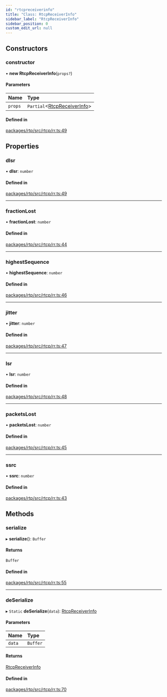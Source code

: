 ```yaml
---
id: "rtcpreceiverinfo"
title: "Class: RtcpReceiverInfo"
sidebar_label: "RtcpReceiverInfo"
sidebar_position: 0
custom_edit_url: null
---
```


## Constructors

### constructor

• **new RtcpReceiverInfo**(`props?`)

#### Parameters

| Name | Type |
| :------ | :------ |
| `props` | `Partial`<[RtcpReceiverInfo](rtcpreceiverinfo.md)\> |

#### Defined in

[packages/rtp/src/rtcp/rr.ts:49](https://github.com/shinyoshiaki/werift-webrtc/blob/32ca930/packages/rtp/src/rtcp/rr.ts#L49)

## Properties

### dlsr

• **dlsr**: `number`

#### Defined in

[packages/rtp/src/rtcp/rr.ts:49](https://github.com/shinyoshiaki/werift-webrtc/blob/32ca930/packages/rtp/src/rtcp/rr.ts#L49)

___

### fractionLost

• **fractionLost**: `number`

#### Defined in

[packages/rtp/src/rtcp/rr.ts:44](https://github.com/shinyoshiaki/werift-webrtc/blob/32ca930/packages/rtp/src/rtcp/rr.ts#L44)

___

### highestSequence

• **highestSequence**: `number`

#### Defined in

[packages/rtp/src/rtcp/rr.ts:46](https://github.com/shinyoshiaki/werift-webrtc/blob/32ca930/packages/rtp/src/rtcp/rr.ts#L46)

___

### jitter

• **jitter**: `number`

#### Defined in

[packages/rtp/src/rtcp/rr.ts:47](https://github.com/shinyoshiaki/werift-webrtc/blob/32ca930/packages/rtp/src/rtcp/rr.ts#L47)

___

### lsr

• **lsr**: `number`

#### Defined in

[packages/rtp/src/rtcp/rr.ts:48](https://github.com/shinyoshiaki/werift-webrtc/blob/32ca930/packages/rtp/src/rtcp/rr.ts#L48)

___

### packetsLost

• **packetsLost**: `number`

#### Defined in

[packages/rtp/src/rtcp/rr.ts:45](https://github.com/shinyoshiaki/werift-webrtc/blob/32ca930/packages/rtp/src/rtcp/rr.ts#L45)

___

### ssrc

• **ssrc**: `number`

#### Defined in

[packages/rtp/src/rtcp/rr.ts:43](https://github.com/shinyoshiaki/werift-webrtc/blob/32ca930/packages/rtp/src/rtcp/rr.ts#L43)

## Methods

### serialize

▸ **serialize**(): `Buffer`

#### Returns

`Buffer`

#### Defined in

[packages/rtp/src/rtcp/rr.ts:55](https://github.com/shinyoshiaki/werift-webrtc/blob/32ca930/packages/rtp/src/rtcp/rr.ts#L55)

___

### deSerialize

▸ `Static` **deSerialize**(`data`): [RtcpReceiverInfo](rtcpreceiverinfo.md)

#### Parameters

| Name | Type |
| :------ | :------ |
| `data` | `Buffer` |

#### Returns

[RtcpReceiverInfo](rtcpreceiverinfo.md)

#### Defined in

[packages/rtp/src/rtcp/rr.ts:70](https://github.com/shinyoshiaki/werift-webrtc/blob/32ca930/packages/rtp/src/rtcp/rr.ts#L70)

